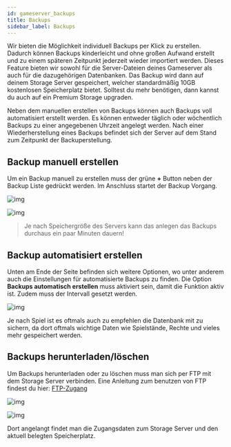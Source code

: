 ```yaml
---
id: gameserver_backups
title: Backups
sidebar_label: Backups
---
```


Wir bieten die Möglichkeit individuell Backups per Klick zu erstellen. Dadurch können Backups kinderleicht und ohne großen Aufwand erstellt und zu einem späteren Zeitpunkt jederzeit wieder importiert werden. Dieses Feature bieten wir sowohl für die Server-Dateien deines Gameserver als auch für die dazugehörigen Datenbanken. Das Backup wird dann auf deinem Storage Server gespeichert, welcher standardmäßig 10GB kostenlosen Speicherplatz bietet. Solltest du mehr benötigen, dann kannst du auch auf ein Premium Storage upgraden.

Neben dem manuellen erstellen von Backups können auch Backups voll automatisiert erstellt werden. Es können entweder täglich oder wöchentlich Backups zu einer angegebenen Uhrzeit angelegt werden. Nach einer Wiederherstellung eines Backups befindet sich der Server auf dem Stand zum Zeitpunkt der Backuperstellung.



## Backup manuell erstellen

Um ein Backup manuell zu erstellen muss der grüne **+** Button neben der Backup Liste gedrückt werden. Im Anschluss startet der Backup Vorgang. 

![img](https://screensaver01.zap-hosting.com/index.php/s/HNXMd5NAF8YceCs/preview)

![img](https://screensaver01.zap-hosting.com/index.php/s/TRFjK44sDjgQaFB/preview)

> Je nach Speichergröße des Servers kann das anlegen das Backups durchaus ein paar Minuten dauern!



## Backup automatisiert erstellen

Unten am Ende der Seite befinden sich weitere Optionen, wo unter anderem auch die Einstellungen für automatisierte Backups zu finden. Die Option **Backups automatisch erstellen** muss aktiviert sein, damit die Funktion aktiv ist. Zudem muss der Intervall gesetzt werden. 

![img](https://screensaver01.zap-hosting.com/index.php/s/fHmp8KEjMjH6StG/preview)

Je nach Spiel ist es oftmals auch zu empfehlen die Datenbank mit zu sichern, da dort oftmals wichtige Daten wie Spielstände, Rechte und vieles mehr gespeichert werden. 



## Backups herunterladen/löschen

Um Backups herunterladen oder zu löschen muss man sich per FTP mit dem Storage Server verbinden. Eine Anleitung zum benutzen von FTP findest du hier: [FTP-Zugang](gameserver_ftpaccess.md)

![img](https://screensaver01.zap-hosting.com/index.php/s/tPNdJ4YKMtwA635/preview)

![img](https://screensaver01.zap-hosting.com/index.php/s/HQxRLJPg9ADLGqR/preview)

Dort angelangt findet man die Zugangsdaten zum Storage Server und den aktuell belegten Speicherplatz. 


